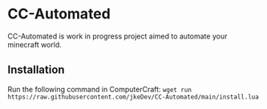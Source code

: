 # CC-Automated
CC-Automated is work in progress project aimed to automate your minecraft world.

## Installation
Run the following command in ComputerCraft:
`wget run https://raw.githubusercontent.com/jkeDev/CC-Automated/main/install.lua`
